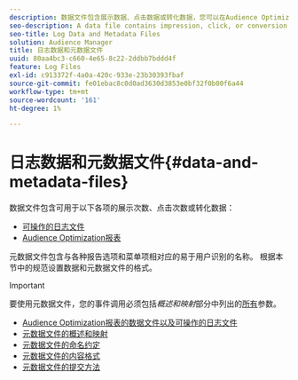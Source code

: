 ```yaml
---
description: 数据文件包含展示数据、点击数据或转化数据，您可以在Audience Optimization报表中使用这些数据并用于可操作的日志文件。 元数据文件包含与各种报告选项和菜单项相对应的易于用户识别的名称。 根据本节中的规范设置数据和元数据文件的格式。
seo-description: A data file contains impression, click, or conversion data that you can use in the Audience Optimization reports and for Actionable Log Files. A metadata file contains human-readable names that correspond to various report options and menu items. Format your data and metadata files according to the specifications in this section.
seo-title: Log Data and Metadata Files
solution: Audience Manager
title: 日志数据和元数据文件
uuid: 80aa4bc3-c660-4e65-8c22-2ddbb7bddd4f
feature: Log Files
exl-id: c913372f-4a0a-420c-933e-23b30393fbaf
source-git-commit: fe01ebac8c0d0ad3630d3853e0bf32f0b00f6a44
workflow-type: tm+mt
source-wordcount: '161'
ht-degree: 1%

---
```


# 日志数据和元数据文件{#data-and-metadata-files}

数据文件包含可用于以下各项的展示次数、点击次数或转化数据：

* [可操作的日志文件](/help/using/integration/media-data-integration/actionable-log-files.md)
* [Audience Optimization报表](/help/using/reporting/audience-optimization-reports/audience-optimization-reports.md)

元数据文件包含与各种报告选项和菜单项相对应的易于用户识别的名称。 根据本节中的规范设置数据和元数据文件的格式。

>[!IMPORTANT]
>
>要使用元数据文件，您的事件调用必须包括&#x200B;*概述和映射*&#x200B;部分中列出的[所有](../../../reporting/audience-optimization-reports/metadata-files-intro/metadata-file-overview.md)参数。

* [Audience Optimization报表的数据文件以及可操作的日志文件](/help/using/reporting/audience-optimization-reports/metadata-files-intro/datafiles-intro.md)
* [元数据文件的概述和映射](/help/using/reporting/audience-optimization-reports/metadata-files-intro/metadata-file-overview.md)
* [元数据文件的命名约定](/help/using/reporting/audience-optimization-reports/metadata-files-intro/metadata-file-names.md)
* [元数据文件的内容格式](/help/using/reporting/audience-optimization-reports/metadata-files-intro/metadata-file-contents.md)
* [元数据文件的提交方法](/help/using/reporting/audience-optimization-reports/metadata-files-intro/metadata-delivery-methods.md)

